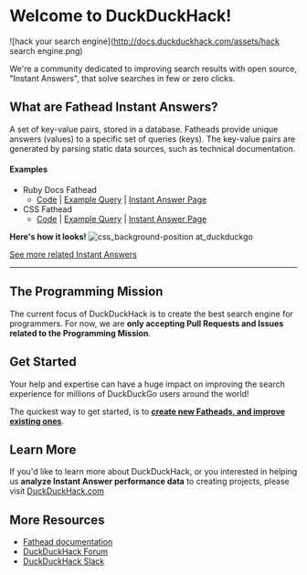 # Welcome to DuckDuckHack!

![hack your search engine](http://docs.duckduckhack.com/assets/hack search engine.png)

We're a community dedicated to improving search results with open source, "Instant Answers", that solve searches in few or zero clicks.


## What are Fathead Instant Answers?
A set of key-value pairs, stored in a database. Fatheads provide unique answers (values) to a specific set of queries (keys). The key-value pairs are generated by parsing static data sources, such as technical documentation.

#### Examples

- Ruby Docs Fathead
    - [Code](https://github.com/duckduckgo/zeroclickinfo-fathead/tree/master/lib/fathead/ruby) | [Example Query](https://duckduckgo.com/?q=array+bsearch&ia=about) | [Instant Answer Page](https://duck.co/ia/view/ruby)
- CSS Fathead
    - [Code](https://github.com/duckduckgo/zeroclickinfo-fathead/tree/master/lib/fathead/mdn_css) | [Example Query](https://duckduckgo.com/?q=css+background-position&ia=about) | [Instant Answer Page](https://duck.co/ia/view/mdn_css)

**Here's how it looks!**
![css_background-position at_duckduckgo](https://cloud.githubusercontent.com/assets/873785/19786324/695fd2ec-9c6b-11e6-8bd9-0ba34165bf20.png)

[See more related Instant Answers](https://duck.co/ia?repo=fathead)


----

## The Programming Mission
The current focus of DuckDuckHack is to create the best search engine for programmers. For now, we are **only accepting Pull Requests and Issues related to the Programming Mission**.


## Get Started
Your help and expertise can have a huge impact on improving the search experience for millions of DuckDuckGo users around the world!

The quickest way to get started, is to [**create new Fatheads, and improve existing ones**](https://github.com/duckduckgo/zeroclickinfo-fathead/issues?q=is%3Aopen+is%3Aissue+label%3A"Mission%3A+Programming").

## Learn More

If you'd like to learn more about DuckDuckHack, or you interested in helping us **analyze Instant Answer performance data** to creating projects, please visit [DuckDuckHack.com](https://duckduckhack.com)

## More Resources

- [Fathead documentation](https://docs.duckduckhack.com/resources/fathead-overview.html)
- [DuckDuckHack Forum](https://forum.duckduckhack.com)
- [DuckDuckHack Slack](https://quackslack.herokuapp.com/)
